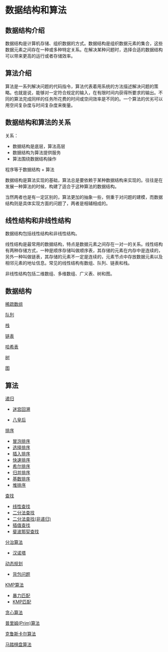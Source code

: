 # 数据结构和算法

## 数据结构介绍

数据结构是计算机存储、组织数据的方式。数据结构是组织数据元素的集合，这些数据元素之间存在一种或多种特定关系。在解决某种问题时，选择合适的数据结构可以带来更高的运行或者存储效率。

## 算法介绍

算法是一系列解决问题的代码指令，算法代表着用系统的方法描述解决问题的策略。也就是说，能够对一定符合规定的输入，在有限时间内获得所要求的输出。不同的算法完成同样的任务所花费的时间或空间效率是不同的。一个算法的优劣可以用空间复杂度与时间复杂度来衡量。

## 数据结构和算法的关系

关系：

* 数据结构是底层，算法高层
* 数据结构为算法提供服务
* 算法围绕数据结构操作

程序等于数据结构 + 算法

数据结构是算法实现的基础，算法总是要依赖于某种数据结构来实现的。往往是在发展一种算法的时候，构建了适合于这种算法的数据结构。

当然两者也是有一定区别的，算法更加的抽象一些，侧重于对问题的建模，而数据结构则是具体实现方面的问题了，两者是相辅相成的。

## 线性结构和非线性结构

数据结构包括线性结构和非线性结构。

线性结构是最常用的数据结构，特点是数据元素之间存在一对一的关系。线性结构有两种存储方式，一种是顺序存储叫做顺序表，其存储的元素在内存中是连续的，另外一种叫做链表，其存储的元素不一定是连续的，元素节点中存放数据元素以及相邻元素的地址信息。常见的线性结构有数组、队列、链表和栈。

非线性结构包括二维数组、多维数组、广义表、树和图。

## 数据结构

[稀疏数组](./datastructure_01_稀疏数组.md)

[队列](./datastructure_02_队列.md)

[栈](./datastructure_03_栈.md)

[链表](./datastructure_04_链表.md)

[哈希表](./datastructure_05_哈希表.md)

[树](./datastructure_06_树.md)

[图](./datastructure_07_图.md)

## 算法

[递归](./algorithm_01_递归.md)

* [迷宫回溯](./algorithm_01_递归.md#迷宫回溯)

* [八皇后](./algorithm_01_递归.md#八皇后)

[排序](./algorithm_02_排序.md)

* [冒泡排序](./algorithm_02_排序.md#冒泡排序)
* [选择排序](./algorithm_02_排序.md#选择排序)
* [插入排序](./algorithm_02_排序.md#插入排序)
* [快速排序](./algorithm_02_排序.md#快速排序)
* [希尔排序](./algorithm_02_排序.md#希尔排序)
* [归并排序](./algorithm_02_排序.md#归并排序)
* [基数排序](./algorithm_02_排序.md#基数排序)
* [堆排序](./datastructure_06_树.md#堆排序)

[查找](./algorithm_03_查找.md)

* [线性查找](./algorithm_03_查找.md#线性查找)
* [二分法查找](./algorithm_03_查找.md#二分法查找)
* [二分法查找(非递归)](./algorithm_03_查找.md#二分法查找非递归)
* [插值查找](./algorithm_03_查找.md#插值查找)
* [斐波那契查找](./algorithm_03_查找.md#斐波那契查找)

[分治算法](./algorithm_04_分治算法.md)

* [汉诺塔](./algorithm_04_分治算法.md#汉诺塔)

[动态规划](./algorithm_05_动态规划.md)

* [背包问题](./algorithm_05_动态规划.md#背包问题)

[KMP算法](./algorithm_06_KMP算法.md)

* [暴力匹配](./algorithm_06_KMP算法.md#暴力匹配)
* [KMP匹配](./algorithm_06_KMP算法.md#KMP匹配)

[贪心算法](./algorithm_07_贪心算法.md)

[普里姆(Prim)算法](./algorithm_08_普里姆(Prim)算法.md)

[克鲁斯卡尔算法](./algorithm_09_克鲁斯卡尔算法.md)

[马踏棋盘算法](./algorithm_10_马踏棋盘算法.md)